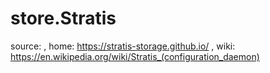 # store.Stratis
source: , home: https://stratis-storage.github.io/ , wiki: https://en.wikipedia.org/wiki/Stratis_(configuration_daemon)
